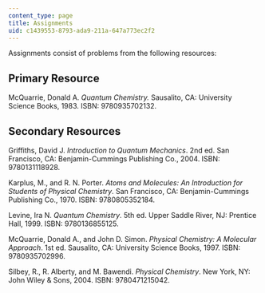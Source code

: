 ```yaml
---
content_type: page
title: Assignments
uid: c1439553-8793-ada9-211a-647a773ec2f2
---
```


Assignments consist of problems from the following resources:

Primary Resource
----------------

McQuarrie, Donald A. _Quantum Chemistry._ Sausalito, CA: University Science Books, 1983. ISBN: 9780935702132.

Secondary Resources
-------------------

Griffiths, David J. _Introduction to Quantum Mechanics_. 2nd ed. San Francisco, CA: Benjamin-Cummings Publishing Co., 2004. ISBN: 9780131118928.

Karplus, M., and R. N. Porter. _Atoms and Molecules: An Introduction for Students of Physical Chemistry_. San Francisco, CA: Benjamin-Cummings Publishing Co., 1970. ISBN: 9780805352184.

Levine, Ira N. _Quantum Chemistry_. 5th ed. Upper Saddle River, NJ: Prentice Hall, 1999. ISBN: 9780136855125.

McQuarrie, Donald A., and John D. Simon. _Physical Chemistry: A Molecular Approach_. 1st ed. Sausalito, CA: University Science Books, 1997. ISBN: 9780935702996.

Silbey, R., R. Alberty, and M. Bawendi. _Physical Chemistry_. New York, NY: John Wiley & Sons, 2004. ISBN: 9780471215042.